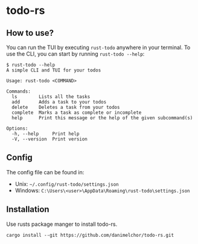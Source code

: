 # todo-rs

## How to use?

You can run the TUI by executing `rust-todo` anywhere in your terminal. To use the CLI, you can start by running `rust-todo --help`:

```
$ rust-todo --help
A simple CLI and TUI for your todos

Usage: rust-todo <COMMAND>

Commands:
  ls        Lists all the tasks
  add       Adds a task to your todos
  delete    Deletes a task from your todos
  complete  Marks a task as complete or incomplete
  help      Print this message or the help of the given subcommand(s)

Options:
  -h, --help     Print help
  -V, --version  Print version
```

## Config

The config file can be found in:
- Unix: `~/.config/rust-todo/settings.json`
- Windows: `C:\Users\<user>\AppData\Roaming\rust-todo\settings.json`

## Installation

Use rusts package manger to install todo-rs.

```
cargo install --git https://github.com/danimelchor/todo-rs.git
```
